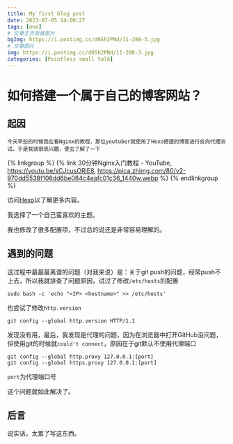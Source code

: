 ```yaml
---
title: My first blog post
date: 2023-07-05 14:00:27
tags: [one]
# 文章主页背景图片
bgImg: https://i.postimg.cc/d0Sh2PNd/11-280-3.jpg
# 文章图片
img: https://i.postimg.cc/d0Sh2PNd/11-280-3.jpg
categories: [Pointless small talk]
---
```


# 如何搭建一个属于自己的博客网站？

## 起因

`今天早些的时候我在看Nginx的教程，那位youtuber就使用了Hexo搭建的博客进行反向代理测试，于是我就很感兴趣，便去了解了一下`

{% linkgroup %}
{% link 30分钟Nginx入门教程 - YouTube,
https://youtu.be/sCJcusORiE8, https://pica.zhimg.com/80/v2-970dd5538f106dd6be064c4eafc01c36_1440w.webp %}
{% endlinkgroup %}

访问[Hexo](https://hexo.io/)以了解更多内容。

我选择了一个自己蛮喜欢的主题。

我也修改了很多配置项，不过总的说还是非常容易理解的。

## 遇到的问题

这过程中最最最离谱的问题（对我来说）是：关于git push的问题，经常push不上去，所以我就排查了问题原因，试过了修改`/etc/hosts`的配置

```shell
sudo bash -c 'echo "<IP> <hostname>" >> /etc/hosts'
```

也尝试了修改`http.version`

```shell
git config --global http.version HTTP/1.1
```

发现没有用，最后，我发现是代理的问题，因为在浏览器中打开GitHub没问题，但使用git的时候就`could't connect`，原因在于git默认不使用代理端口

```shell
git config --global http.proxy 127.0.0.1:[port]
git config --global https.proxy 127.0.0.1:[port]
```

`port`为代理端口号

这个问题就如此解决了。

## 后言

说实话，太累了写这东西。